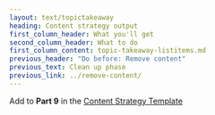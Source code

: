 ```yaml
---
layout: text/topictakeaway
heading: Content strategy output
first_column_header: What you'll get
second_column_header: What to do
first_column_content: topic-takeaway-listitems.md
previous_header: "Do before: Remove content"
previous_text: Clean up phase
previous_link: ../remove-content/
---
```


Add to **Part 9** in the [Content Strategy Template](/content-strategy/start-content-strategy/show-problem-evidence/content-strategy-template/)
